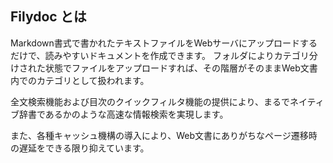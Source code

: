 <!-- keywords: summary -->
## Filydoc とは
Markdown書式で書かれたテキストファイルをWebサーバにアップロードするだけで、読みやすいドキュメントを作成できます。
フォルダによりカテゴリ分けされた状態でファイルをアップロードすれば、その階層がそのままWeb文書内でのカテゴリとして扱われます。

全文検索機能および目次のクイックフィルタ機能の提供により、まるでネイティブ辞書であるかのような高速な情報検索を実現します。

また、各種キャッシュ機構の導入により、Web文書にありがちなページ遷移時の遅延をできる限り抑えています。
